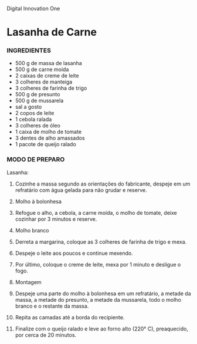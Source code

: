 Digital Innovation One
# Lasanha de Carne
### INGREDIENTES
 - 500 g de massa de lasanha
 - 500 g de carne moída
 - 2 caixas de creme de leite
 - 3 colheres de manteiga
 - 3 colheres de farinha de trigo
 - 500 g de presunto
 - 500 g de mussarela
 - sal a gosto
 - 2 copos de leite
 - 1 cebola ralada
 - 3 colheres de óleo
 - 1 caixa de molho de tomate
 - 3 dentes de alho amassados
 - 1 pacote de queijo ralado

### MODO DE PREPARO
Lasanha:

1. Cozinhe a massa segundo as orientações do fabricante, despeje em um refratário com água gelada para não grudar e reserve.

2. Molho à bolonhesa

3. Refogue o alho, a cebola, a carne moída, o molho de tomate, deixe cozinhar por 3 minutos e reserve.

4. Molho branco

5. Derreta a margarina, coloque as 3 colheres de farinha de trigo e mexa.

6. Despeje o leite aos poucos e continue mexendo.

7. Por último, coloque o creme de leite, mexa por 1 minuto e desligue o fogo.

8. Montagem

9. Despeje uma parte do molho à bolonhesa em um refratário, a metade da massa, a metade do presunto, a metade da mussarela, todo o molho branco e o restante da massa.

10. Repita as camadas até a borda do recipiente.

11. Finalize com o queijo ralado e leve ao forno alto (220° C), preaquecido, por cerca de 20 minutos.
